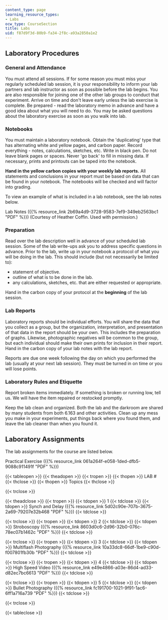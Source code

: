 ```yaml
---
content_type: page
learning_resource_types:
- Labs
ocw_type: CourseSection
title: Labs
uid: f87d9f3d-80b9-fa34-2f8c-a93a2850a1e2
---
```


Laboratory Procedures
---------------------

### General and Attendance

You must attend all sessions. If for some reason you must miss your regularly scheduled lab session, it is your responsibility to inform your lab partners and lab instructor as soon as possible before the lab begins. You are also responsible for joining one of the other lab groups to conduct that experiment. Arrive on time and don't leave early unless the lab exercise is complete. Be prepared - read the laboratory memo in advance and have a good idea about what you will need to do. You may be asked questions about the laboratory exercise as soon as you walk into lab.

### Notebooks

You must maintain a laboratory notebook. Obtain the 'duplicating' type that has alternating white and yellow pages, and carbon paper. Record everything - notes, calculations, sketches, etc. Write in black pen. Do not leave blank pages or spaces. Never 'go back' to fill in missing data. If necessary, prints and printouts can be taped into the notebook.

**Hand in the yellow carbon copies with your weekly lab reports.** All statements and conclusions in your report must be based on data that can be found in your notebook. The notebooks will be checked and will factor into grading.

To view an example of what is included in a lab notebook, see the lab notes below.

Lab Notes ({{% resource_link 2b69a4d9-3728-9583-7ef9-349eb2563bc1 "PDF" %}}) (Courtesy of Heather Coffin. Used with permission.)

### Preparation

Read over the lab description well in advance of your scheduled lab session. Some of the lab write-ups ask you to address specific questions in advance. Prior to the lab, write up in your notebook a protocol of what you will be doing in the lab. This should include (but not necessarily be limited to):

*   statement of objective.
*   outline of what is to be done in the lab.
*   any calculations, sketches, etc. that are either requested or appropriate.

Hand in the carbon copy of your protocol at the **beginning** of the lab session.

### Lab Reports

Laboratory reports should be individual efforts. You will share the data that you collect as a group, but the organization, interpretation, and presentation of that data in the report should be your own. This includes the preparation of graphs. Likewise, photographic negatives will be common to the group, but each individual should make their own prints for inclusion in their report. Hand in the carbon copy of your lab notes with the lab report.

Reports are due one week following the day on which you performed the lab (usually at your next lab session). They must be turned in on time or you will lose points.

### Laboratory Rules and Etiquette

Report broken items immediately. If something is broken or running low, tell us. We will have the item repaired or restocked promptly.

Keep the lab clean and organized. Both the lab and the darkroom are shared by many students from both 6.163 and other activities. Clean up any mess you make in your experiments, put things back where you found them, and leave the lab cleaner than when you found it.

Laboratory Assignments
----------------------

The lab assignments for the course are listed below.

Practical Exercise ({{% resource_link 061a264f-e058-1ded-dfb5-9088c911491f "PDF" %}})

{{< tableopen >}}
{{< theadopen >}}
{{< tropen >}}
{{< thopen >}}
LAB #
{{< thclose >}}
{{< thopen >}}
Topics
{{< thclose >}}

{{< trclose >}}

{{< theadclose >}}
{{< tropen >}}
{{< tdopen >}}
1
{{< tdclose >}}
{{< tdopen >}}
Synch and Delay ({{% resource_link 5d02c90e-707b-3675-2a69-79207e32b468 "PDF" %}})
{{< tdclose >}}

{{< trclose >}}
{{< tropen >}}
{{< tdopen >}}
2
{{< tdclose >}}
{{< tdopen >}}
Stroboscopy ({{% resource_link 8603d0c6-2d96-32b0-076c-78ec07b1462c "PDF" %}})
{{< tdclose >}}

{{< trclose >}}
{{< tropen >}}
{{< tdopen >}}
3
{{< tdclose >}}
{{< tdopen >}}
Multiflash Photography ({{% resource_link 10a33dc8-66df-1be9-c90d-f007801fb30b "PDF" %}})
{{< tdclose >}}

{{< trclose >}}
{{< tropen >}}
{{< tdopen >}}
4
{{< tdclose >}}
{{< tdopen >}}
High Speed Video ({{% resource_link e49e4866-a03e-86d4-ad33-d82ec7bc6613 "PDF" %}})
{{< tdclose >}}

{{< trclose >}}
{{< tropen >}}
{{< tdopen >}}
5
{{< tdclose >}}
{{< tdopen >}}
Bullet Photography ({{% resource_link fc191700-1021-9f91-1ac6-6ff1a716a739 "PDF" %}})
{{< tdclose >}}

{{< trclose >}}

{{< tableclose >}}